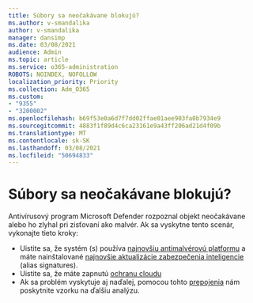 ```yaml
---
title: Súbory sa neočakávane blokujú?
ms.author: v-smandalika
author: v-smandalika
manager: dansimp
ms.date: 03/08/2021
audience: Admin
ms.topic: article
ms.service: o365-administration
ROBOTS: NOINDEX, NOFOLLOW
localization_priority: Priority
ms.collection: Adm_O365
ms.custom:
- "9355"
- "3200002"
ms.openlocfilehash: b69f53e0a6d7f7dd02ffae01aee903fa0b7934e9
ms.sourcegitcommit: 4883f1f89d4c6ca23161e9a43ff206ad21d4f09b
ms.translationtype: MT
ms.contentlocale: sk-SK
ms.lasthandoff: 03/08/2021
ms.locfileid: "50694833"
---
```

# <a name="files-are-being-blocked-unexpectedly"></a>Súbory sa neočakávane blokujú?

Antivírusový program Microsoft Defender rozpoznal objekt neočakávane alebo ho zlyhal pri zisťovaní ako malvér. Ak sa vyskytne tento scenár, vykonajte tieto kroky:

- Uistite sa, že systém (s) používa [najnovšiu antimalvérovú platformu](https://docs.microsoft.com/windows/security/threat-protection/microsoft-defender-antivirus/manage-updates-baselines-microsoft-defender-antivirus) a máte nainštalované [najnovšie aktualizácie zabezpečenia inteligencie](https://www.microsoft.com/security/encyclopedia/adlpackages.aspx) (alias signatures).
- Uistite sa, že máte zapnutú [ochranu cloudu](https://docs.microsoft.com/windows/security/threat-protection/microsoft-defender-antivirus/enable-cloud-protection-microsoft-defender-antivirus)
- Ak sa problém vyskytuje aj naďalej, pomocou tohto [prepojenia](https://www.microsoft.com/wdsi/filesubmission) nám poskytnite vzorku na ďalšiu analýzu.
